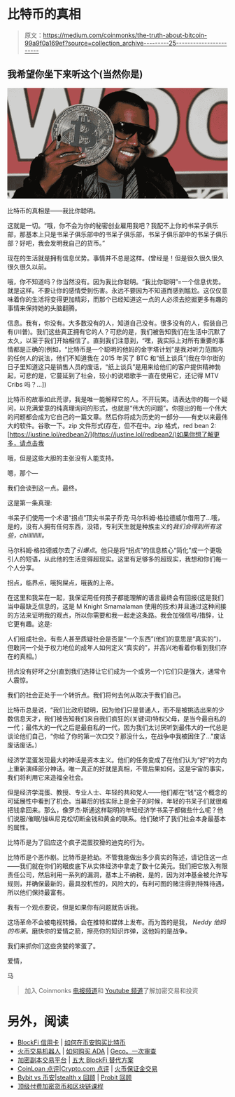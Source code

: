 # 比特币的真相

> 原文：<https://medium.com/coinmonks/the-truth-about-bitcoin-99a9f0a169ef?source=collection_archive---------25----------------------->

## 我希望你坐下来听这个(当然你是)

![](img/b05ac62d17d524268494aa29e2d3f563.png)

比特币的真相是——我比你聪明。

这就是一切。“哦，你不会为你的秘密创业雇用我吧？我配不上你的书呆子俱乐部，那基本上只是书呆子俱乐部中的书呆子俱乐部，书呆子俱乐部中的书呆子俱乐部？好吧，我会发明我自己的货币。”

现在的生活就是拥有信息优势。事情并不总是这样。(曾经是！但是很久很久很久很久很久以前。

哦，你不知道吗？你当然没有。因为我比你聪明。“我比你聪明”=一个信息优势。就是这样。不要让你的感情受到伤害。永远不要因为不知道而感到尴尬。这仅仅意味着你的生活将变得更加精彩，而那个已经知道这一点的人必须去挖掘更多有趣的事情来保持她的头脑翻腾。

信息。我有，你没有。大多数没有的人，知道自己没有。很多没有的人，假装自己有(川普)。我们这些真正拥有它的人？可悲的是，我们被告知我们在生活中沉默了太久，以至于我们开始相信了。直到我们注意到，“嘿，我实际上对所有重要的事情都是正确的(例如，“比特币是一个聪明的他妈的金字塔计划”是我对听力范围内的任何人的说法，他们不知道我在 2015 年买了 BTC 和“纸上谈兵”[我在华尔街的日子里知道这只是销售人员的废话，“纸上谈兵”是用来给他们的客户提供精神勃起，可悲的是，它蔓延到了社会，较小的说唱歌手一直在使用它，还记得 MTV Cribs 吗？…])

比特币的故事如此荒谬，我是唯一能解释它的人。不开玩笑。请表达你的每一个疑问，以充满爱意的纯真理询问的形式，也就是“伟大的问题”。你提出的每一个伟大的问题都会成为它自己的一篇文章。然后你将成为历史的一部分——有史以来最伟大的软件。谷歌一下。zip 文件形式(存在，但不在中。zip 格式，red bean 2:[https://justine.lol/redbean2/](https://justine.lol/redbean2/)如果你想了解更多，请点击我

哦，但是这些大胆的主张没有人能支持。

嗯，那个—

我们会谈到这一点。最终。

这是第一条真理:

书呆子们使用一个术语“拐点”顶尖书呆子乔克·马尔科姆·格拉德威尔借用了…哦，是的，没有人拥有任何东西，没错，专利天生就是种族主义的*我们会得到所有这些，chilllllllll。*

马尔科姆·格拉德威尔去了*引爆点*。他只是将“拐点”的信息核心“简化”成一个更吸引人的短语，从此他的生活变得超现实。这里有足够多的超现实，我想和你们每一个人分享。

拐点，临界点，哦狗屎点，哦我的上帝。

在这里和我呆在一起，我保证用任何孩子都能理解的语言最终会有回报(这是我们当中最缺乏信息的，这是 M Knight Smamalaman 使用的技术)并且通过这种间接的方法来证明我的观点，所以你需要和我一起走这条路。我会加强信号/措辞，让它更有趣。这是:

人们组成社会。有些人甚至质疑社会是否是“一个东西”(他们的意思是“真实的”)，但敢问一个处于权力地位的成年人如何定义“真实的”，并高兴地看着你看到我们存在的真相。)

拐点没有好坏之分(直到我们选择让它们成为一个或另一个)它们只是强大，通常令人震惊。

我们的社会正处于一个转折点。我们将何去何从取决于我们自己。

比特币总是说，“我们比政府聪明，因为他们只是普通人，而不是被挑选出来的少数信息天才，我们被告知我们来自我们疯狂的(关键词)特权父母，是当今最自私的一代；最伟大的一代之后是最自私的一代，因为我们太讨厌听到最伟大的一代总是谈论他们自己，“你给了你的第一次口交？那没什么，在战争中我被困住了…"废话废话废话。)

经济学混蛋发现最大的神话是资本主义。他们的任务变成了在他们认为“好”的方向上重新演绎部分神话。唯一真正的好就是真相，不管后果如何。这是宇宙的事实，我们将利用它来造福全社会。

但是经济学混蛋、教授、专业人士、年轻的共和党人——他们都在“钱”这个概念的可延展性中看到了机会。当幕后的钱实际上是金子的时候，年轻的书呆子们就很难把钱拿回来。那么，像罗杰·斯通这样聪明的年轻经济学书呆子都做些什么呢？他们说服/催眠/操纵尼克松切断金钱和黄金的联系。他们破坏了我们社会本身最基本的属性。

比特币是为了回应这个疯子混蛋狡猾的迪克的行为。

比特币是个恶作剧。比特币是抢劫。不管我能做出多少真实的陈述，请记住这一点——我们就在你们的眼皮底下从实体经济中拿走了数十亿美元。我们把它放入有限责任公司，然后利用一系列的漏洞，基本上不纳税，是的，因为对冲基金被允许写规则，并确保最新的，最具投机性的，风险大的，有利可图的赌注得到特殊待遇，所以他们保持最富有。

我有一个观点要说，但是如果你有问题就告诉我。

这场革命不会被电视转播。会在推特和媒体上发布。而为首的是我， *Neddy 他妈的布莱*。磨快你的爱情之箭，擦亮你的知识炸弹，这他妈的是战争。

我们来抓你们这些贪婪的笨蛋了。

爱情，

马

> 加入 Coinmonks [电报频道](https://t.me/coincodecap)和 [Youtube 频道](https://www.youtube.com/c/coinmonks/videos)了解加密交易和投资

# 另外，阅读

*   [BlockFi 信用卡](https://coincodecap.com/blockfi-credit-card) | [如何在币安购买比特币](https://coincodecap.com/buy-bitcoin-binance)
*   [火币交易机器人](https://coincodecap.com/huobi-trading-bot) | [如何购买 ADA](https://coincodecap.com/buy-ada-cardano) | [Geco。一次审查](https://coincodecap.com/geco-one-review)
*   [加密副本交易平台](/coinmonks/top-10-crypto-copy-trading-platforms-for-beginners-d0c37c7d698c) | [五大 BlockFi 替代方案](https://coincodecap.com/blockfi-alternatives)
*   [CoinLoan 点评](https://coincodecap.com/coinloan-review)|[Crypto.com 点评](/coinmonks/crypto-com-review-f143dca1f74c) | [火币保证金交易](/coinmonks/huobi-margin-trading-b3b06cdc1519)
*   [Bybit vs 币安](https://coincodecap.com/bybit-binance-moonxbt)|[stealth x 回顾](/coinmonks/stealthex-review-396c67309988) | [Probit 回顾](https://coincodecap.com/probit-review)
*   [顶级付费加密货币和区块链课程](https://coincodecap.com/blockchain-courses)